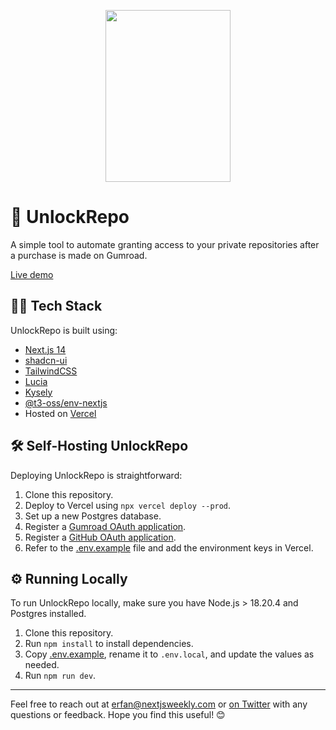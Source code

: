 <p align="center">
  <img alt="" width="200" height="275" src="https://github.com/user-attachments/assets/1bfc078f-effb-4c6e-8e6e-f0d33a6e38c4"/>
</p>

# 🔐 UnlockRepo

A simple tool to automate granting access to your private repositories after a purchase is made on Gumroad.

[Live demo](https://unlockrepo.com)

## 👨‍💻 Tech Stack

UnlockRepo is built using:

- [Next.js 14](https://nextjs.org/)
- [shadcn-ui](https://ui.shadcn.com)
- [TailwindCSS](https://tailwindcss.com)
- [Lucia](https://lucia-auth.com/)
- [Kysely](https://kysely.dev/)
- [@t3-oss/env-nextjs](https://env.t3.gg/)
- Hosted on [Vercel](https://vercel.com/)

## 🛠️ Self-Hosting UnlockRepo

Deploying UnlockRepo is straightforward:

1. Clone this repository.
2. Deploy to Vercel using `npx vercel deploy --prod`.
3. Set up a new Postgres database.
4. Register a [Gumroad OAuth application](https://app.gumroad.com/settings/advanced#application-form).
5. Register a [GitHub OAuth application](https://github.com/settings/developers).
6. Refer to the [.env.example](https://github.com/ErfanEbrahimnia/unlockrepo/blob/main/.env.example) file and add the environment keys in Vercel.

## ⚙️ Running Locally

To run UnlockRepo locally, make sure you have Node.js > 18.20.4 and Postgres installed.

1. Clone this repository.
2. Run `npm install` to install dependencies.
3. Copy [.env.example](https://github.com/ErfanEbrahimnia/unlockrepo/blob/main/.env.example), rename it to `.env.local`, and update the values as needed.
4. Run `npm run dev`.

---

Feel free to reach out at erfan@nextjsweekly.com or [on Twitter](https://x.com/ErfanEbrahimnia) with any questions or feedback. Hope you find this useful! 😊
